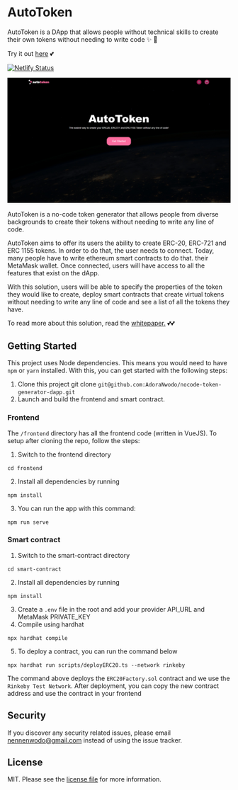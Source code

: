 # AutoToken
AutoToken is a DApp that allows people without technical skills to create their own tokens without needing to write code ✨ 🚀

Try it out [here](https://autotokendapp.netlify.app/) 💕

[![Netlify Status](https://api.netlify.com/api/v1/badges/07395ef9-a2c4-40c6-9743-a9c7957d15f2/deploy-status)](https://app.netlify.com/sites/autotokendapp/deploys)


[![AutoToken](https://raw.githubusercontent.com/AdoraNwodo/nocode-token-generator-dapp/main/ui/home.png)](https://github.com/AdoraNwodo/nocode-token-generator-dapp)

AutoToken is a no-code token generator that allows people from diverse backgrounds to create their tokens without needing to write any line of code. 

AutoToken aims to offer its users the ability to create ERC-20, ERC-721 and ERC 1155 tokens. In order to do that, the user needs to connect. Today, many people have to write ethereum smart contracts to do that. their MetaMask wallet. Once connected, users will have access to all the features that exist on the dApp.

With this solution, users will be able to specify the properties of the token they would like to create, deploy smart contracts that create virtual tokens without needing to write any line of code and see a list of all the tokens they have.

To read more about this solution, read the [whitepaper.](https://docs.google.com/document/d/1eEq2oF-_Vto4yFNgOWt58YgWzCOyji0R1u9k0msbZ8U/edit?usp=sharing) 💕💕

## Getting Started
This project uses Node dependencies. This means you would need to have `npm` or `yarn` installed. With this, you can get started with the following steps:
1. Clone this project git clone `git@github.com:AdoraNwodo/nocode-token-generator-dapp.git`
2. Launch and build the frontend and smart contract.

### Frontend
The `/frontend` directory has all the frontend code (written in VueJS). To setup after cloning the repo, follow the steps:
1. Switch to the frontend directory
```
cd frontend
```
2. Install all dependencies by running 
```
npm install
```
3. You can run the app with this command:
```
npm run serve
```

### Smart contract
1. Switch to the smart-contract directory
```
cd smart-contract
```
2. Install all dependencies by running 
```
npm install
```
3. Create a `.env` file in the root and add your provider API_URL and MetaMask PRIVATE_KEY
4. Compile using hardhat
```
npx hardhat compile
```
5. To deploy a contract, you can run the command below
```
npx hardhat run scripts/deployERC20.ts --network rinkeby
```
The command above deploys the `ERC20Factory.sol` contract and we use the `Rinkeby Test Network`.
After deployment, you can copy the new contract address and use the contract in your frontend

## Security
If you discover any security related issues, please email nennenwodo@gmail.com instead of using the issue tracker.

## License
MIT. Please see the [license file](https://github.com/AdoraNwodo/nocode-token-generator-dapp/blob/main/LICENSE) for more information.
